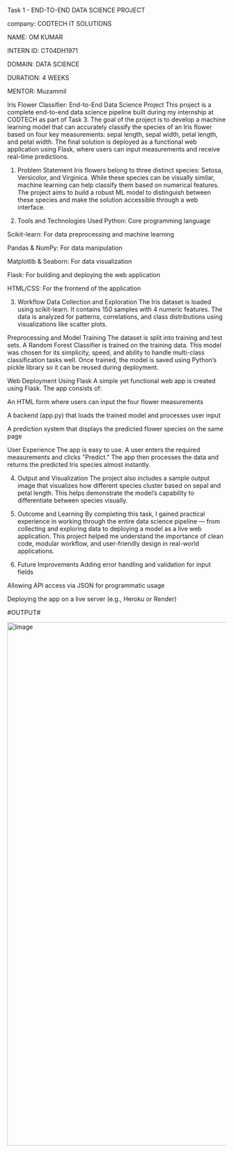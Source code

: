 Task 1 - END-TO-END DATA SCIENCE PROJECT

company: CODTECH IT SOLUTIONS

NAME: OM KUMAR

INTERN ID: CT04DH1971

DOMAIN: DATA SCIENCE

DURATION: 4 WEEKS

MENTOR: Muzammil

Iris Flower Classifier: End-to-End Data Science Project
This project is a complete end-to-end data science pipeline built during my internship at CODTECH as part of Task 3. The goal of the project is to develop a machine learning model that can accurately classify the species of an Iris flower based on four key measurements: sepal length, sepal width, petal length, and petal width. The final solution is deployed as a functional web application using Flask, where users can input measurements and receive real-time predictions.

1. Problem Statement
Iris flowers belong to three distinct species: Setosa, Versicolor, and Virginica. While these species can be visually similar, machine learning can help classify them based on numerical features. The project aims to build a robust ML model to distinguish between these species and make the solution accessible through a web interface.

2. Tools and Technologies Used
Python: Core programming language

Scikit-learn: For data preprocessing and machine learning

Pandas & NumPy: For data manipulation

Matplotlib & Seaborn: For data visualization

Flask: For building and deploying the web application

HTML/CSS: For the frontend of the application

3. Workflow
Data Collection and Exploration
The Iris dataset is loaded using scikit-learn. It contains 150 samples with 4 numeric features. The data is analyzed for patterns, correlations, and class distributions using visualizations like scatter plots.

Preprocessing and Model Training
The dataset is split into training and test sets. A Random Forest Classifier is trained on the training data. This model was chosen for its simplicity, speed, and ability to handle multi-class classification tasks well. Once trained, the model is saved using Python’s pickle library so it can be reused during deployment.

Web Deployment Using Flask
A simple yet functional web app is created using Flask. The app consists of:

An HTML form where users can input the four flower measurements

A backend (app.py) that loads the trained model and processes user input

A prediction system that displays the predicted flower species on the same page

User Experience
The app is easy to use. A user enters the required measurements and clicks "Predict." The app then processes the data and returns the predicted Iris species almost instantly.

4. Output and Visualization
The project also includes a sample output image that visualizes how different species cluster based on sepal and petal length. This helps demonstrate the model’s capability to differentiate between species visually.

5. Outcome and Learning
By completing this task, I gained practical experience in working through the entire data science pipeline — from collecting and exploring data to deploying a model as a live web application. This project helped me understand the importance of clean code, modular workflow, and user-friendly design in real-world applications.

6. Future Improvements
Adding error handling and validation for input fields

Allowing API access via JSON for programmatic usage

Deploying the app on a live server (e.g., Heroku or Render)

#OUTPUT#

<img width="1600" height="1200" alt="Image" src="https://github.com/user-attachments/assets/37e9be7f-9788-4cac-9617-339ad1f10df5" />
